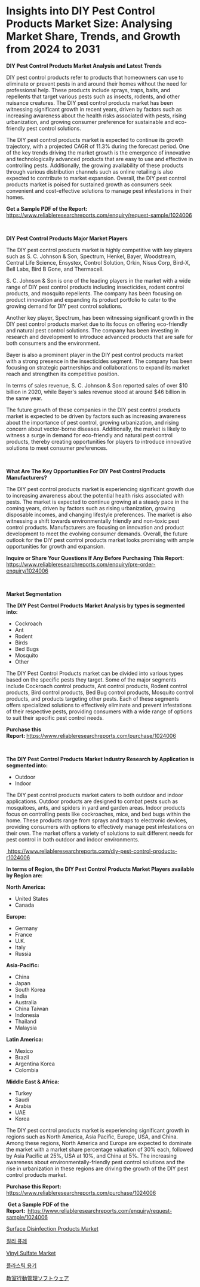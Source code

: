 <p><h1>Insights into DIY Pest Control Products Market Size: Analysing Market Share, Trends, and Growth from 2024 to 2031</h1></p><p><strong>DIY Pest Control Products Market Analysis and Latest Trends</strong></p>
<p><p>DIY pest control products refer to products that homeowners can use to eliminate or prevent pests in and around their homes without the need for professional help. These products include sprays, traps, baits, and repellents that target various pests such as insects, rodents, and other nuisance creatures. The DIY pest control products market has been witnessing significant growth in recent years, driven by factors such as increasing awareness about the health risks associated with pests, rising urbanization, and growing consumer preference for sustainable and eco-friendly pest control solutions.</p><p>The DIY pest control products market is expected to continue its growth trajectory, with a projected CAGR of 11.3% during the forecast period. One of the key trends driving the market growth is the emergence of innovative and technologically advanced products that are easy to use and effective in controlling pests. Additionally, the growing availability of these products through various distribution channels such as online retailing is also expected to contribute to market expansion. Overall, the DIY pest control products market is poised for sustained growth as consumers seek convenient and cost-effective solutions to manage pest infestations in their homes.</p></p>
<p><strong>Get a Sample PDF of the Report:&nbsp;</strong> <a href="https://www.reliableresearchreports.com/enquiry/request-sample/1024006">https://www.reliableresearchreports.com/enquiry/request-sample/1024006</a></p>
<p>&nbsp;</p>
<p><strong>DIY Pest Control Products Major Market Players</strong></p>
<p><p>The DIY pest control products market is highly competitive with key players such as S. C. Johnson & Son, Spectrum, Henkel, Bayer, Woodstream, Central Life Science, Ensystex, Control Solution, Orkin, Nisus Corp, Bird-X, Bell Labs, Bird B Gone, and Thermacell. </p><p>S. C. Johnson & Son is one of the leading players in the market with a wide range of DIY pest control products including insecticides, rodent control products, and mosquito repellents. The company has been focusing on product innovation and expanding its product portfolio to cater to the growing demand for DIY pest control solutions.</p><p>Another key player, Spectrum, has been witnessing significant growth in the DIY pest control products market due to its focus on offering eco-friendly and natural pest control solutions. The company has been investing in research and development to introduce advanced products that are safe for both consumers and the environment.</p><p>Bayer is also a prominent player in the DIY pest control products market with a strong presence in the insecticides segment. The company has been focusing on strategic partnerships and collaborations to expand its market reach and strengthen its competitive position.</p><p>In terms of sales revenue, S. C. Johnson & Son reported sales of over $10 billion in 2020, while Bayer's sales revenue stood at around $46 billion in the same year.</p><p>The future growth of these companies in the DIY pest control products market is expected to be driven by factors such as increasing awareness about the importance of pest control, growing urbanization, and rising concern about vector-borne diseases. Additionally, the market is likely to witness a surge in demand for eco-friendly and natural pest control products, thereby creating opportunities for players to introduce innovative solutions to meet consumer preferences.</p></p>
<p>&nbsp;</p>
<p><strong>What Are The Key Opportunities For DIY Pest Control Products Manufacturers?</strong></p>
<p><p>The DIY pest control products market is experiencing significant growth due to increasing awareness about the potential health risks associated with pests. The market is expected to continue growing at a steady pace in the coming years, driven by factors such as rising urbanization, growing disposable incomes, and changing lifestyle preferences. The market is also witnessing a shift towards environmentally friendly and non-toxic pest control products. Manufacturers are focusing on innovation and product development to meet the evolving consumer demands. Overall, the future outlook for the DIY pest control products market looks promising with ample opportunities for growth and expansion.</p></p>
<p><strong>Inquire or Share Your Questions If Any Before Purchasing This Report:</strong> <a href="https://www.reliableresearchreports.com/enquiry/pre-order-enquiry/1024006">https://www.reliableresearchreports.com/enquiry/pre-order-enquiry/1024006</a></p>
<p>&nbsp;</p>
<p><strong>Market Segmentation</strong></p>
<p><strong>The DIY Pest Control Products Market Analysis by types is segmented into:</strong></p>
<p><ul><li>Cockroach</li><li>Ant</li><li>Rodent</li><li>Birds</li><li>Bed Bugs</li><li>Mosquito</li><li>Other</li></ul></p>
<p><p>The DIY Pest Control Products market can be divided into various types based on the specific pests they target. Some of the major segments include Cockroach control products, Ant control products, Rodent control products, Bird control products, Bed Bug control products, Mosquito control products, and products targeting other pests. Each of these segments offers specialized solutions to effectively eliminate and prevent infestations of their respective pests, providing consumers with a wide range of options to suit their specific pest control needs.</p></p>
<p><strong>Purchase this Report:&nbsp;</strong><a href="https://www.reliableresearchreports.com/purchase/1024006">https://www.reliableresearchreports.com/purchase/1024006</a></p>
<p>&nbsp;</p>
<p><strong>The DIY Pest Control Products Market Industry Research by Application is segmented into:</strong></p>
<p><ul><li>Outdoor</li><li>Indoor</li></ul></p>
<p><p>The DIY pest control products market caters to both outdoor and indoor applications. Outdoor products are designed to combat pests such as mosquitoes, ants, and spiders in yard and garden areas. Indoor products focus on controlling pests like cockroaches, mice, and bed bugs within the home. These products range from sprays and traps to electronic devices, providing consumers with options to effectively manage pest infestations on their own. The market offers a variety of solutions to suit different needs for pest control in both outdoor and indoor environments.</p></p>
<p><a href="https://www.reliableresearchreports.com/diy-pest-control-products-r1024006">&nbsp;https://www.reliableresearchreports.com/diy-pest-control-products-r1024006</a></p>
<p><strong>In terms of Region, the DIY Pest Control Products Market Players available by Region are:</strong></p>
<p>
    <p> <strong> North America: </strong>
        <ul>
            <li>United States</li>
            <li>Canada</li>
        </ul>
        </p> 
    <p> <strong> Europe: </strong>
        <ul>
            <li>Germany</li>
            <li>France</li>
            <li>U.K.</li>
            <li>Italy</li>
            <li>Russia</li>
        </ul>
        </p> 
    <p> <strong> Asia-Pacific: </strong>
        <ul>
            <li>China</li>
            <li>Japan</li>
            <li>South Korea</li>
            <li>India</li>
            <li>Australia</li>
            <li>China Taiwan</li>
            <li>Indonesia</li>
            <li>Thailand</li>
            <li>Malaysia</li>
        </ul>
        </p> 
    <p> <strong> Latin America: </strong>
        <ul>
            <li>Mexico</li>
            <li>Brazil</li>
            <li>Argentina Korea</li>
            <li>Colombia</li>
        </ul>
        </p> 
    <p> <strong> Middle East & Africa: </strong>
        <ul>
            <li>Turkey</li>
            <li>Saudi</li>
            <li>Arabia</li>
            <li>UAE</li>
            <li>Korea</li>
        </ul>
    </p>
    </p>
<p><p>The DIY pest control products market is experiencing significant growth in regions such as North America, Asia Pacific, Europe, USA, and China. Among these regions, North America and Europe are expected to dominate the market with a market share percentage valuation of 30% each, followed by Asia Pacific at 25%, USA at 10%, and China at 5%. The increasing awareness about environmentally-friendly pest control solutions and the rise in urbanization in these regions are driving the growth of the DIY pest control products market.</p></p>
<p><strong>Purchase this Report: </strong><a href="https://www.reliableresearchreports.com/purchase/1024006">https://www.reliableresearchreports.com/purchase/1024006</a></p>
<p>&nbsp;<strong>Get a Sample PDF of the Report:&nbsp;&nbsp;</strong><a href="https://www.reliableresearchreports.com/enquiry/request-sample/1024006">https://www.reliableresearchreports.com/enquiry/request-sample/1024006</a></p>
<p><strong></strong></p>
<p><p><a href="https://www.linkedin.com/pulse/surface-disinfection-products-market-analysis-its-cagr-segmentation-ovg4e?trackingId=R%2FZpVHnoKbx0UnKbJFk3%2Fg%3D%3D">Surface Disinfection Products Market</a></p><p><a href="https://github.com/Hubertstyenger6685/Market-Research-Report-List-1/blob/main/413972454059.md">칠리 퓨레</a></p><p><a href="https://github.com/biheemgalvinlouises6hokrh3h/Market-Research-Report-List-2/blob/main/vinyl-sulfate-market.md">Vinyl Sulfate Market</a></p><p><a href="https://medium.com/@lucianmaluan2022/%ED%94%8C%EB%9D%BC%EC%8A%A4%ED%8B%B1-%EC%BB%A8%ED%85%8C%EC%9D%B4%EB%84%88-%EC%8B%9C%EC%9E%A5-%EB%B3%B4%EA%B3%A0%EC%84%9C%EB%8A%94-%EC%9D%B4-%EC%8B%9C%EC%9E%A5%EC%9D%98-%EC%B5%9C%EC%8B%A0-%ED%8A%B8%EB%A0%8C%EB%93%9C%EC%99%80-%EC%84%B1%EC%9E%A5-%EA%B8%B0%ED%9A%8C%EB%A5%BC-%EB%82%98%ED%83%80%EB%83%85%EB%8B%88%EB%8B%A4-e61f858596ad">플라스틱 용기</a></p><p><a href="https://github.com/VinceMarvin1/Market-Research-Report-List-1/blob/main/775604454063.md">教室行動管理ソフトウェア</a></p></p>